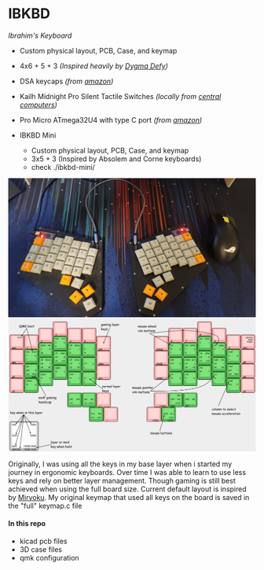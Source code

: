 # IBKBD
_Ibrahim's Keyboard_

- Custom physical layout, PCB, Case, and keymap
- 4x6 + 5 + 3 _(Inspired heavily by [Dygma Defy](https://dygma.com/products/dygma-defy))_
- DSA keycaps _(from [amazon](https://www.amazon.com/dp/B07QHRNRGR))_
- Kailh Midnight Pro Silent Tactile Switches _(locally from [central computers](https://www.centralcomputer.com/))_
- Pro Micro ATmega32U4 with type C port _(from [amazon](https://www.amazon.com/gp/product/B09J4MP1QK))_

- IBKBD Mini
    - Custom physical layout, PCB, Case, and keymap
    - 3x5 + 3 (Inspired by Absolem and Corne keyboards)
    - check ./ibkbd-mini/


![Final product](./assets/final.jpg)
![Keymap image](./assets/keymap.png)

Originally, I was using all the keys in my base layer when i started my journey in ergonomic keyboards. Over time I was able to learn to use less keys and rely on better layer management. Though gaming is still best achieved when using the full board size. Current default layout is inspired by [Miryoku](https://github.com/manna-harbour/miryoku). My original keymap that used all keys on the board is saved in the "full" keymap.c file

#### In this repo
- kicad pcb files
- 3D case files
- qmk configuration
